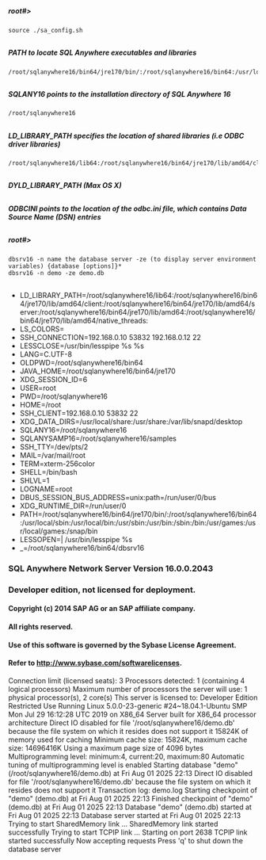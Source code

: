 ##
##### root#>
    source ./sa_config.sh

##
##### PATH to locate SQL Anywhere executables and libraries
    /root/sqlanywhere16/bin64/jre170/bin/:/root/sqlanywhere16/bin64:/usr/local/sbin:/usr/local/bin:/usr/sbin:/usr/bin:/sbin:/bin:/usr/games:/usr/local/games:/snap/bin

##
##### SQLANY16 points to the installation directory of SQL Anywhere 16
    /root/sqlanywhere16

##
##### LD_LIBRARY_PATH specifies the location of shared libraries (i.e ODBC driver libraries)
    /root/sqlanywhere16/lib64:/root/sqlanywhere16/bin64/jre170/lib/amd64/client:/root/sqlanywhere16/bin64/jre170/lib/amd64/server:/root/sqlanywhere16/bin64/jre170/lib/amd64:/root/sqlanywhere16/bin64/jre170/lib/amd64/native_threads:

##
##### DYLD_LIBRARY_PATH (Max OS X)

##
##### ODBCINI points to the location of the odbc.ini file, which contains Data Source Name (DSN) entries

##
##### root#>
    dbsrv16 -n name the database server -ze (to display server environment variables) {database [options]}*
    dbsrv16 -n demo -ze demo.db

##
 
  - LD_LIBRARY_PATH=/root/sqlanywhere16/lib64:/root/sqlanywhere16/bin64/jre170/lib/amd64/client:/root/sqlanywhere16/bin64/jre170/lib/amd64/server:/root/sqlanywhere16/bin64/jre170/lib/amd64:/root/sqlanywhere16/bin64/jre170/lib/amd64/native_threads:
  - LS_COLORS=
  - SSH_CONNECTION=192.168.0.10 53832 192.168.0.12 22
  - LESSCLOSE=/usr/bin/lesspipe %s %s
  - LANG=C.UTF-8
  - OLDPWD=/root/sqlanywhere16/bin64
  - JAVA_HOME=/root/sqlanywhere16/bin64/jre170
  - XDG_SESSION_ID=6
  - USER=root
  - PWD=/root/sqlanywhere16
  - HOME=/root
  - SSH_CLIENT=192.168.0.10 53832 22
  - XDG_DATA_DIRS=/usr/local/share:/usr/share:/var/lib/snapd/desktop
  - SQLANY16=/root/sqlanywhere16
  - SQLANYSAMP16=/root/sqlanywhere16/samples
  - SSH_TTY=/dev/pts/2
  - MAIL=/var/mail/root
  - TERM=xterm-256color
  - SHELL=/bin/bash
  - SHLVL=1
  - LOGNAME=root
  - DBUS_SESSION_BUS_ADDRESS=unix:path=/run/user/0/bus
  - XDG_RUNTIME_DIR=/run/user/0
  - PATH=/root/sqlanywhere16/bin64/jre170/bin/:/root/sqlanywhere16/bin64:/usr/local/sbin:/usr/local/bin:/usr/sbin:/usr/bin:/sbin:/bin:/usr/games:/usr/local/games:/snap/bin
  - LESSOPEN=| /usr/bin/lesspipe %s
  - _=/root/sqlanywhere16/bin64/dbsrv16

### SQL Anywhere Network Server Version 16.0.0.2043
### Developer edition, not licensed for deployment.

#### Copyright (c) 2014 SAP AG or an SAP affiliate company.
#### All rights reserved.
#### Use of this software is governed by the Sybase License Agreement.
#### Refer to http://www.sybase.com/softwarelicenses.

Connection limit (licensed seats): 3
Processors detected: 1 (containing 4 logical processors)
Maximum number of processors the server will use: 1 physical processor(s), 2 core(s)
This server is licensed to:
    Developer Edition
    Restricted Use
Running Linux 5.0.0-23-generic #24~18.04.1-Ubuntu SMP Mon Jul 29 16:12:28 UTC 2019 on X86_64
Server built for X86_64 processor architecture
Direct IO disabled for file '/root/sqlanywhere16/demo.db' because the file system on which it resides does not support it
15824K of memory used for caching
Minimum cache size: 15824K, maximum cache size: 14696416K
Using a maximum page size of 4096 bytes
Multiprogramming level: minimum:4, current:20, maximum:80
Automatic tuning of multiprogramming level is enabled
Starting database "demo" (/root/sqlanywhere16/demo.db) at Fri Aug 01 2025 22:13
Direct IO disabled for file '/root/sqlanywhere16/demo.db' because the file system on which it resides does not support it
Transaction log: demo.log
Starting checkpoint of "demo" (demo.db) at Fri Aug 01 2025 22:13
Finished checkpoint of "demo" (demo.db) at Fri Aug 01 2025 22:13
Database "demo" (demo.db) started at Fri Aug 01 2025 22:13
Database server started at Fri Aug 01 2025 22:13
Trying to start SharedMemory link ...
    SharedMemory link started successfully
Trying to start TCPIP link ...
Starting on port 2638
    TCPIP link started successfully
Now accepting requests
Press 'q' to shut down the database server
